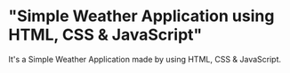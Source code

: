 # "Simple Weather Application using HTML, CSS &amp; JavaScript"

It's a  Simple Weather Application made by using HTML, CSS &amp; JavaScript.


